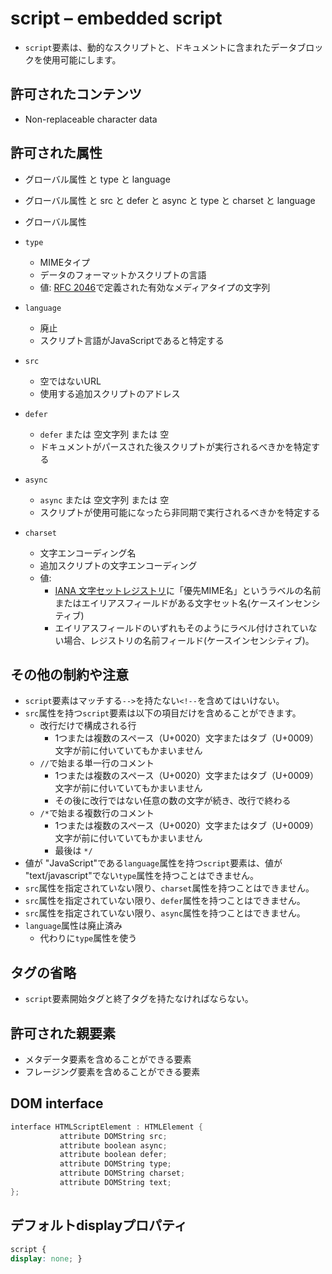 # script – embedded script

- `script`要素は、動的なスクリプトと、ドキュメントに含まれたデータブロックを使用可能にします。

## 許可されたコンテンツ

- Non-replaceable character data

## 許可された属性

- グローバル属性 と type と language
- グローバル属性 と src と defer と async と type と charset と language

- グローバル属性
- `type`
    - MIMEタイプ
    - データのフォーマットかスクリプトの言語
    - 値: [RFC 2046](http://w3c.github.io/html-reference/references.html#refsRFC2046)で定義された有効なメディアタイプの文字列
- `language`
    - 廃止
    - スクリプト言語がJavaScriptであると特定する
- `src`
    - 空ではないURL
    - 使用する追加スクリプトのアドレス
- `defer`
    - `defer` または 空文字列 または 空
    - ドキュメントがパースされた後スクリプトが実行されるべきかを特定する
- `async`
    - `async` または 空文字列 または 空
    - スクリプトが使用可能になったら非同期で実行されるべきかを特定する
- `charset`
    - 文字エンコーディング名
    - 追加スクリプトの文字エンコーディング
    - 値:
        - [IANA 文字セットレジストリ](http://w3c.github.io/html-reference/references.html#refsCharacterSets)に「優先MIME名」というラベルの名前またはエイリアスフィールドがある文字セット名(ケースインセンシティブ)
        - エイリアスフィールドのいずれもそのようにラベル付けされていない場合、レジストリの名前フィールド(ケースインセンシティブ)。



## その他の制約や注意

- `script`要素はマッチする`-->`を持たない`<!--`を含めてはいけない。
- `src`属性を持つ`script`要素は以下の項目だけを含めることができます。
    - 改行だけで構成される行
        - 1つまたは複数のスペース（U+0020）文字またはタブ（U+0009）文字が前に付いていてもかまいません
    - `//`で始まる単一行のコメント
        - 1つまたは複数のスペース（U+0020）文字またはタブ（U+0009）文字が前に付いていてもかまいません
        - その後に改行ではない任意の数の文字が続き、改行で終わる
    - `/*`で始まる複数行のコメント
        - 1つまたは複数のスペース（U+0020）文字またはタブ（U+0009）文字が前に付いていてもかまいません
        - 最後は `*/`
- 値が "JavaScript"である`language`属性を持つ`script`要素は、値が "text/javascript"でない`type`属性を持つことはできません。
- `src`属性を指定されていない限り、`charset`属性を持つことはできません。
- `src`属性を指定されていない限り、`defer`属性を持つことはできません。
- `src`属性を指定されていない限り、`async`属性を持つことはできません。
- `language`属性は廃止済み
    - 代わりに`type`属性を使う

## タグの省略

- `script`要素開始タグと終了タグを持たなければならない。

## 許可された親要素

- メタデータ要素を含めることができる要素
- フレージング要素を含めることができる要素

## DOM interface

```c
interface HTMLScriptElement : HTMLElement {
           attribute DOMString src;
           attribute boolean async;
           attribute boolean defer;
           attribute DOMString type;
           attribute DOMString charset;
           attribute DOMString text;
};
```

## デフォルトdisplayプロパティ

```css
script {
display: none; }
```
